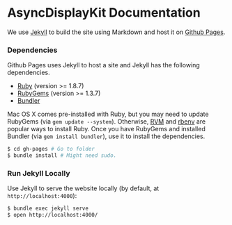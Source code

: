 # AsyncDisplayKit Documentation 

We use [Jekyll](http://jekyllrb.com/) to build the site using Markdown and host it on [Github Pages](https://pages.github.com/).

### Dependencies

Github Pages uses Jekyll to host a site and Jekyll has the following dependencies.

 - [Ruby](http://www.ruby-lang.org/) (version >= 1.8.7)
 - [RubyGems](http://rubygems.org/) (version >= 1.3.7)
 - [Bundler](http://gembundler.com/)

Mac OS X comes pre-installed with Ruby, but you may need to update RubyGems (via `gem update --system`).
Otherwise, [RVM](https://rvm.io/) and [rbenv](https://github.com/sstephenson/rbenv) are popular ways to install Ruby.
Once you have RubyGems and installed Bundler (via `gem install bundler`), use it to install the dependencies.

```sh
$ cd gh-pages # Go to folder
$ bundle install # Might need sudo.
```

### Run Jekyll Locally

Use Jekyll to serve the website locally (by default, at `http://localhost:4000`):

```sh
$ bundle exec jekyll serve
$ open http://localhost:4000/
```
